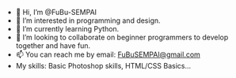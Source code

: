 - 👋 Hi, I’m @FuBu-SEMPAI
- 👀 I’m interested in programming and design.
- 🌱 I’m currently learning Python. 
- 💞️ I’m looking to collaborate on beginner programmers to develop together and have fun.
- 📫 You can reach me by email: FuBuSEMPAI@gmail.com
- My skills: Basic Photoshop skills, HTML/CSS Basics...


<!---
FuBu-SEMPAI/FuBu-SEMPAI is a ✨ special ✨ repository because its `README.md` (this file) appears on your GitHub profile.
You can click the Preview link to take a look at your changes.
--->
